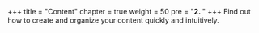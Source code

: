 +++
title = "Content"
chapter = true
weight = 50
pre = "<b>2. </b>"
+++
Find out how to create and organize your content quickly and intuitively.